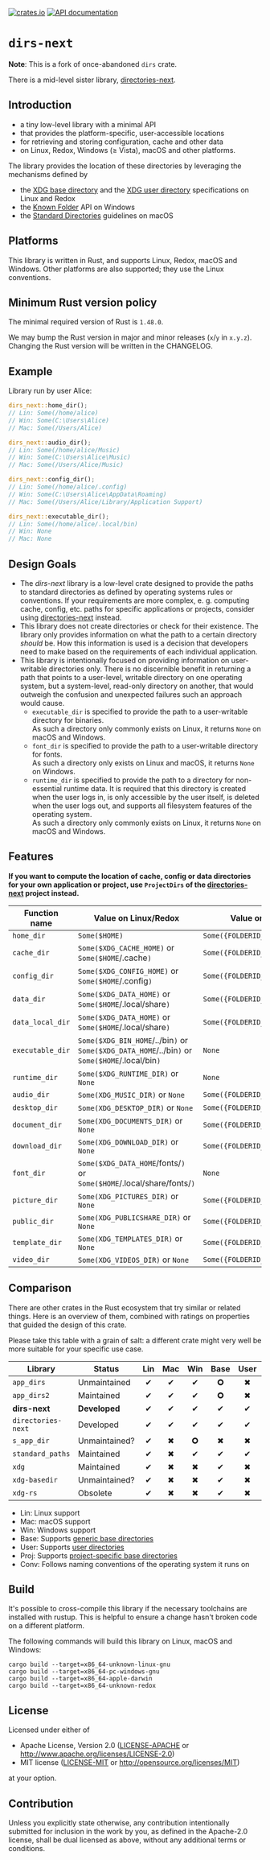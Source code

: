 [![crates.io](https://img.shields.io/crates/v/dirs-next.svg)](https://crates.io/crates/dirs-next)
[![API documentation](https://docs.rs/dirs-next/badge.svg)](https://docs.rs/dirs-next/)

# `dirs-next`

**Note**: This is a fork of once-abandoned `dirs` crate.

There is a mid-level sister library, [directories-next].

## Introduction

- a tiny low-level library with a minimal API
- that provides the platform-specific, user-accessible locations
- for retrieving and storing configuration, cache and other data
- on Linux, Redox, Windows (≥ Vista), macOS and other platforms.

The library provides the location of these directories by leveraging the mechanisms defined by
- the [XDG base directory](https://standards.freedesktop.org/basedir-spec/basedir-spec-latest.html) and
  the [XDG user directory](https://www.freedesktop.org/wiki/Software/xdg-user-dirs/) specifications on Linux and Redox
- the [Known Folder](https://msdn.microsoft.com/en-us/library/windows/desktop/dd378457.aspx) API on Windows
- the [Standard Directories](https://developer.apple.com/library/content/documentation/FileManagement/Conceptual/FileSystemProgrammingGuide/FileSystemOverview/FileSystemOverview.html#//apple_ref/doc/uid/TP40010672-CH2-SW6)
  guidelines on macOS

## Platforms

This library is written in Rust, and supports Linux, Redox, macOS and Windows.
Other platforms are also supported; they use the Linux conventions.

## Minimum Rust version policy

The minimal required version of Rust is `1.48.0`.

We may bump the Rust version in major and minor releases (`x`/`y` in `x.y.z`).
Changing the Rust version will be written in the CHANGELOG.

## Example

Library run by user Alice:

```rust
dirs_next::home_dir();
// Lin: Some(/home/alice)
// Win: Some(C:\Users\Alice)
// Mac: Some(/Users/Alice)

dirs_next::audio_dir();
// Lin: Some(/home/alice/Music)
// Win: Some(C:\Users\Alice\Music)
// Mac: Some(/Users/Alice/Music)

dirs_next::config_dir();
// Lin: Some(/home/alice/.config)
// Win: Some(C:\Users\Alice\AppData\Roaming)
// Mac: Some(/Users/Alice/Library/Application Support)

dirs_next::executable_dir();
// Lin: Some(/home/alice/.local/bin)
// Win: None
// Mac: None
```

## Design Goals

- The _dirs-next_ library is a low-level crate designed to provide the paths to standard directories
  as defined by operating systems rules or conventions. If your requirements are more complex,
  e. g. computing cache, config, etc. paths for specific applications or projects, consider using
  [directories-next] instead.
- This library does not create directories or check for their existence. The library only provides
  information on what the path to a certain directory _should_ be. How this information is used is
  a decision that developers need to make based on the requirements of each individual application.
- This library is intentionally focused on providing information on user-writable directories only.
  There is no discernible benefit in returning a path that points to a user-level, writable
  directory on one operating system, but a system-level, read-only directory on another, that would
  outweigh the confusion and unexpected failures such an approach would cause.
  - `executable_dir` is specified to provide the path to a user-writable directory for binaries.<br/>
    As such a directory only commonly exists on Linux, it returns `None` on macOS and Windows.
  - `font_dir` is specified to provide the path to a user-writable directory for fonts.<br/>
    As such a directory only exists on Linux and macOS, it returns `None` on Windows.
  - `runtime_dir` is specified to provide the path to a directory for non-essential runtime data.
    It is required that this directory is created when the user logs in, is only accessible by the
    user itself, is deleted when the user logs out, and supports all filesystem features of the
    operating system.<br/>
    As such a directory only commonly exists on Linux, it returns `None` on macOS and Windows.

## Features

**If you want to compute the location of cache, config or data directories for your own application or project,
use `ProjectDirs` of the [directories-next] project instead.**

| Function name    | Value on Linux/Redox                                                                             | Value on Windows                  | Value on macOS                              |
| ---------------- | ------------------------------------------------------------------------------------------------ | --------------------------------- | ------------------------------------------- |
| `home_dir`       | `Some($HOME)`                                                                                    | `Some({FOLDERID_Profile})`        | `Some($HOME)`                               |
| `cache_dir`      | `Some($XDG_CACHE_HOME)`         or `Some($HOME`/.cache`)`                                        | `Some({FOLDERID_LocalAppData})`   | `Some($HOME`/Library/Caches`)`              |
| `config_dir`     | `Some($XDG_CONFIG_HOME)`        or `Some($HOME`/.config`)`                                       | `Some({FOLDERID_RoamingAppData})` | `Some($HOME`/Library/Application Support`)` |
| `data_dir`       | `Some($XDG_DATA_HOME)`          or `Some($HOME`/.local/share`)`                                  | `Some({FOLDERID_RoamingAppData})` | `Some($HOME`/Library/Application Support`)` |
| `data_local_dir` | `Some($XDG_DATA_HOME)`          or `Some($HOME`/.local/share`)`                                  | `Some({FOLDERID_LocalAppData})`   | `Some($HOME`/Library/Application Support`)` |
| `executable_dir` | `Some($XDG_BIN_HOME`/../bin`)`  or `Some($XDG_DATA_HOME`/../bin`)` or `Some($HOME`/.local/bin`)` | `None`                            | `None`                                      |
| `runtime_dir`    | `Some($XDG_RUNTIME_DIR)`        or `None`                                                        | `None`                            | `None`                                      |
| `audio_dir`      | `Some(XDG_MUSIC_DIR)`           or `None`                                                        | `Some({FOLDERID_Music})`          | `Some($HOME`/Music/`)`                      |
| `desktop_dir`    | `Some(XDG_DESKTOP_DIR)`         or `None`                                                        | `Some({FOLDERID_Desktop})`        | `Some($HOME`/Desktop/`)`                    |
| `document_dir`   | `Some(XDG_DOCUMENTS_DIR)`       or `None`                                                        | `Some({FOLDERID_Documents})`      | `Some($HOME`/Documents/`)`                  |
| `download_dir`   | `Some(XDG_DOWNLOAD_DIR)`        or `None`                                                        | `Some({FOLDERID_Downloads})`      | `Some($HOME`/Downloads/`)`                  |
| `font_dir`       | `Some($XDG_DATA_HOME`/fonts/`)` or `Some($HOME`/.local/share/fonts/`)`                           | `None`                            | `Some($HOME`/Library/Fonts/`)`              |
| `picture_dir`    | `Some(XDG_PICTURES_DIR)`        or `None`                                                        | `Some({FOLDERID_Pictures})`       | `Some($HOME`/Pictures/`)`                   |
| `public_dir`     | `Some(XDG_PUBLICSHARE_DIR)`     or `None`                                                        | `Some({FOLDERID_Public})`         | `Some($HOME`/Public/`)`                     |
| `template_dir`   | `Some(XDG_TEMPLATES_DIR)`       or `None`                                                        | `Some({FOLDERID_Templates})`      | `None`                                      |
| `video_dir`      | `Some(XDG_VIDEOS_DIR)`          or `None`                                                        | `Some({FOLDERID_Videos})`         | `Some($HOME`/Movies/`)`                     |

## Comparison

There are other crates in the Rust ecosystem that try similar or related things.
Here is an overview of them, combined with ratings on properties that guided the design of this crate.

Please take this table with a grain of salt: a different crate might very well be more suitable for your specific use case.

| Library               | Status         | Lin | Mac | Win |Base|User|Proj|Conv|
| --------------------- | -------------- |:---:|:---:|:---:|:--:|:--:|:--:|:--:|
| `app_dirs`            | Unmaintained   |  ✔  |  ✔  |  ✔  | 🞈  | ✖  | ✔  | ✖  |
| `app_dirs2`           | Maintained     |  ✔  |  ✔  |  ✔  | 🞈  | ✖  | ✔  | ✖  |
| **dirs-next**         | **Developed**  |  ✔  |  ✔  |  ✔  | ✔  | ✔  | ✖  | ✔  |
| `directories-next`    | Developed      |  ✔  |  ✔  |  ✔  | ✔  | ✔  | ✔  | ✔  |
| `s_app_dir`           | Unmaintained?  |  ✔  |  ✖  |  🞈  | ✖  | ✖  | 🞈  | ✖  |
| `standard_paths`      | Maintained     |  ✔  |  ✖  |  ✔  | ✔  | ✔  | ✔  | ✖  |
| `xdg`                 | Maintained     |  ✔  |  ✖  |  ✖  | ✔  | ✖  | ✔  | 🞈  |
| `xdg-basedir`         | Unmaintained?  |  ✔  |  ✖  |  ✖  | ✔  | ✖  | ✖  | 🞈  |
| `xdg-rs`              | Obsolete       |  ✔  |  ✖  |  ✖  | ✔  | ✖  | ✖  | 🞈  |

- Lin: Linux support
- Mac: macOS support
- Win: Windows support
- Base: Supports [generic base directories](https://github.com/xdg-rs/dirs/tree/master/directories#basedirs)
- User: Supports [user directories](https://github.com/xdg-rs/dirs/tree/master/directories#userdirs)
- Proj: Supports [project-specific base directories](https://github.com/xdg-rs/dirs/tree/master/directories#projectdirs)
- Conv: Follows naming conventions of the operating system it runs on

## Build

It's possible to cross-compile this library if the necessary toolchains are installed with rustup.
This is helpful to ensure a change hasn't broken code on a different platform.

The following commands will build this library on Linux, macOS and Windows:

```console
cargo build --target=x86_64-unknown-linux-gnu
cargo build --target=x86_64-pc-windows-gnu
cargo build --target=x86_64-apple-darwin
cargo build --target=x86_64-unknown-redox
```

## License

Licensed under either of

 * Apache License, Version 2.0
   ([LICENSE-APACHE](LICENSE-APACHE) or http://www.apache.org/licenses/LICENSE-2.0)
 * MIT license
   ([LICENSE-MIT](LICENSE-MIT) or http://opensource.org/licenses/MIT)

at your option.

## Contribution

Unless you explicitly state otherwise, any contribution intentionally submitted
for inclusion in the work by you, as defined in the Apache-2.0 license, shall be
dual licensed as above, without any additional terms or conditions.

[directories-next]: https://github.com/xdg-rs/dirs/tree/master/directories
